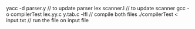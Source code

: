 yacc -d parser.y // to update parser
lex scanner.l // to update scanner
gcc -o compilerTest lex.yy.c y.tab.c -lfl // compile both files
./compilerTest < input.txt // run the file on input file
